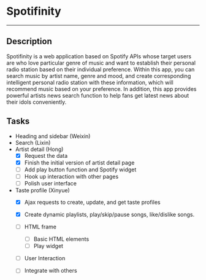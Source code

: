 # Spotifinity
*****

Description
--------------------------------------

Spotifinity is a web application based on Spotify APIs whose target users are who love particular genre of music and want to establish their personal radio station based on their individual preference. Within this app, you can search music by artist name, genre and mood, and create corresponding intelligent personal radio station with these information, which will recommend music based on your preference. In addition, this app provides powerful artists news search function to help fans get latest news about their idols conveniently. 

Tasks
--------------------------------------
* Heading and sidebar (Weixin)
* Search (Lixin)
* Artist detail (Hong)
	- [x] Request the data
	- [x] Finish the initial version of artist detail page 
	- [ ] Add play button function and Spotify widget 
	- [ ] Hook up interaction with other pages
	- [ ] Polish user interface
* Taste profile (Xinyue)
	- [x] Ajax requests to create, update, and get taste profiles
	- [x] Create dynamic playlists, play/skip/pause songs, like/dislike songs. 
	- [ ] HTML frame
		- [ ] Basic HTML elements
		- [ ] Play widget
	- [ ] User Interaction
	- [ ] Integrate with others


